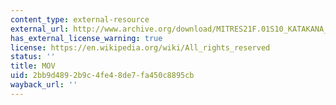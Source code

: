 ```yaml
---
content_type: external-resource
external_url: http://www.archive.org/download/MITRES21F.01S10_KATAKANA_EXERCISES/5b4.mov
has_external_license_warning: true
license: https://en.wikipedia.org/wiki/All_rights_reserved
status: ''
title: MOV
uid: 2bb9d489-2b9c-4fe4-8de7-fa450c8895cb
wayback_url: ''
---
```

